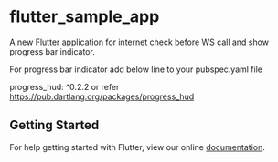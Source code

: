 # flutter_sample_app

A new Flutter application for internet check before WS call and show progress bar indicator.

For progress bar indicator add below line to your pubspec.yaml file

progress_hud: ^0.2.2 or refer https://pub.dartlang.org/packages/progress_hud

## Getting Started

For help getting started with Flutter, view our online
[documentation](https://flutter.io/).
